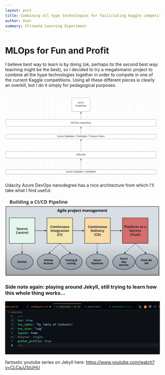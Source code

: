 ```yaml
---
layout: post
title: Combining all hype technologies for facilitating Kaggle competition
author: User
summary: Ultimate Learning Experiment
---
```


# MLOps for Fun and Profit

I believe best way to learn is by doing (ok, perhaps its the *second* best way: teaching might be the best), so I decided to try a megalomanic project to combine all the hype technologies together in order to compete in one of the current Kaggle competitions. Using all these different pieces is clearly an overkill, but I do it simply for pedagogical purposes.

![](../assets/images/2022-04-27-KaggleMlops/2022-04-27-11-09-55.png)

Udacity Azure DevOps nanodegree has a nice architecture from which I'll take what I find useful:

![](../assets/images/2022-04-27-KaggleMlops/2022-04-27-11-49-54.png)

### Side note again: playing around Jekyll, still trying to learn how this whole thing works...
![](../assets/images/2022-04-27-KaggleMlops/2022-04-27-17-14-37.png)

fantastic youtube series on Jekyll here: https://www.youtube.com/watch?v=CLCaJJ1zUHU